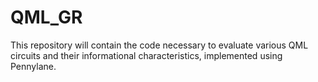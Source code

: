 # QML_GR

This repository will contain the code necessary to evaluate various QML circuits and their informational characteristics, implemented using Pennylane.
